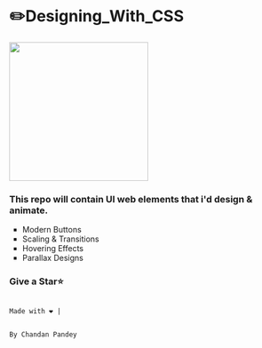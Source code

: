 # ✏️Designing_With_CSS
<img height= 250px src="https://camo.envatousercontent.com/db86611e412313b2469688fde8651c5df93d3f47/687474703a2f2f617072656e646167616d65732e636f6d2f73746f636b2f70726f6d6f2f6a61636b68616d6d65722f636f6c6f727347696630322e676966">
<h3>This repo will contain UI web elements that i'd design &amp; animate.</h3>
<ul type="square">
<li>Modern Buttons</li>
<li>Scaling & Transitions</li>
<li>Hovering Effects</li>
<li>Parallax Designs</li>
</ul>






<h3>Give a Star⭐ </h3>
<code>
Made with ❤️ |
<br>
By Chandan Pandey
</code>
